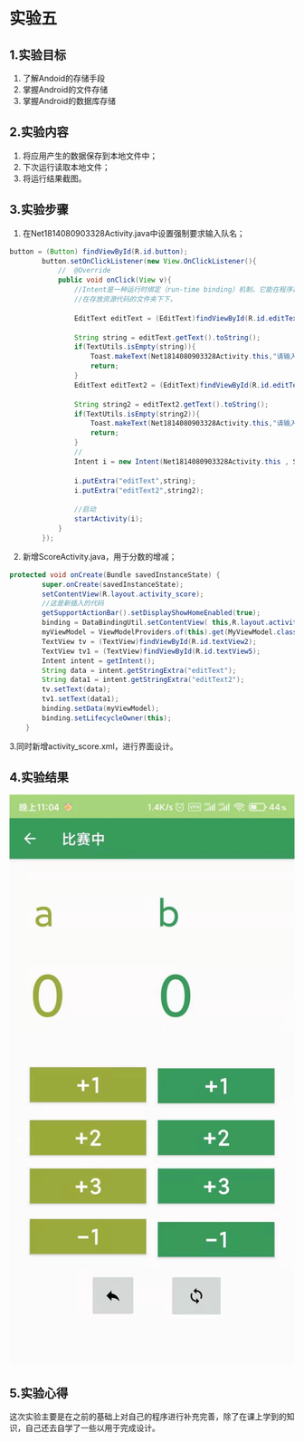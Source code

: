 # 实验五
## 1.实验目标
1. 了解Andoid的存储手段
2. 掌握Android的文件存储
3. 掌握Android的数据库存储
## 2.实验内容
1. 将应用产生的数据保存到本地文件中；
2. 下次运行读取本地文件；
3. 将运行结果截图。
## 3.实验步骤
1. 在Net1814080903328Activity.java中设置强制要求输入队名；
```java
button = (Button) findViewById(R.id.button);
        button.setOnClickListener(new View.OnClickListener(){
            //  @Override 
            public void onClick(View v){
                //Intent是一种运行时绑定（run-time binding）机制，它能在程序运行过程中连接两个不同的组件。 
                //在存放资源代码的文件夹下下， 

                EditText editText = (EditText)findViewById(R.id.editText) ;

                String string = editText.getText().toString();
                if(TextUtils.isEmpty(string)){
                    Toast.makeText(Net1814080903328Activity.this,"请输入A队队名!!!",Toast.LENGTH_SHORT).show();
                    return;
                }
                EditText editText2 = (EditText)findViewById(R.id.editText2) ;

                String string2 = editText2.getText().toString();
                if(TextUtils.isEmpty(string2)){
                    Toast.makeText(Net1814080903328Activity.this,"请输入B队队名!!!",Toast.LENGTH_SHORT).show();
                    return;
                }
                //
                Intent i = new Intent(Net1814080903328Activity.this , ScoreActivity.class);

                i.putExtra("editText",string);
                i.putExtra("editText2",string2);

                //启动 
                startActivity(i);
            }
        });
```
2. 新增ScoreActivity.java，用于分数的增减；
```java
protected void onCreate(Bundle savedInstanceState) {
        super.onCreate(savedInstanceState);
        setContentView(R.layout.activity_score);
        //这是新插入的代码
        getSupportActionBar().setDisplayShowHomeEnabled(true);
        binding = DataBindingUtil.setContentView( this,R.layout.activity_score);
        myViewModel = ViewModelProviders.of(this).get(MyViewModel.class);
        TextView tv = (TextView)findViewById(R.id.textView2);
        TextView tv1 = (TextView)findViewById(R.id.textView5);
        Intent intent = getIntent();
        String data = intent.getStringExtra("editText");
        String data1 = intent.getStringExtra("editText2");
        tv.setText(data);
        tv1.setText(data1);
        binding.setData(myViewModel);
        binding.setLifecycleOwner(this);
    }
```
3.同时新增activity_score.xml，进行界面设计。
## 4.实验结果
![分数界面](https://raw.githubusercontent.com/Garfield-zheng/android-labs-2020/master/students/net1814080903328/score.jpg)
## 5.实验心得
  这次实验主要是在之前的基础上对自己的程序进行补充完善，除了在课上学到的知识，自己还去自学了一些以用于完成设计。
